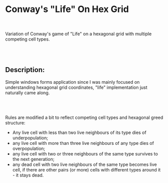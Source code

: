 # Conway's "Life" On Hex Grid
<br/>
  
<br/>
Variation of Conway's game of "Life" on a hexagonal grid with multiple competing cell types.

<br/><br/>

## Description:

Simple windows forms application since I was mainly focused on understanding hexagonal grid coordinates, "life" implementation just naturally came along.

<br/><br/>

Rules are modified a bit to reflect competing cell types and hexagonal greed structure:

* Any live cell with less than two live neighbours of its type dies of underpopulation;
* any live cell with more than three live neighbours of any type dies of overpopulation;
* any live cell with two or three neighbours of the same type survives to the next generation;
* any dead cell with two live neighbours of the same type becomes live cell, if there are other pairs (or more) cells with different types around it - it stays dead.
